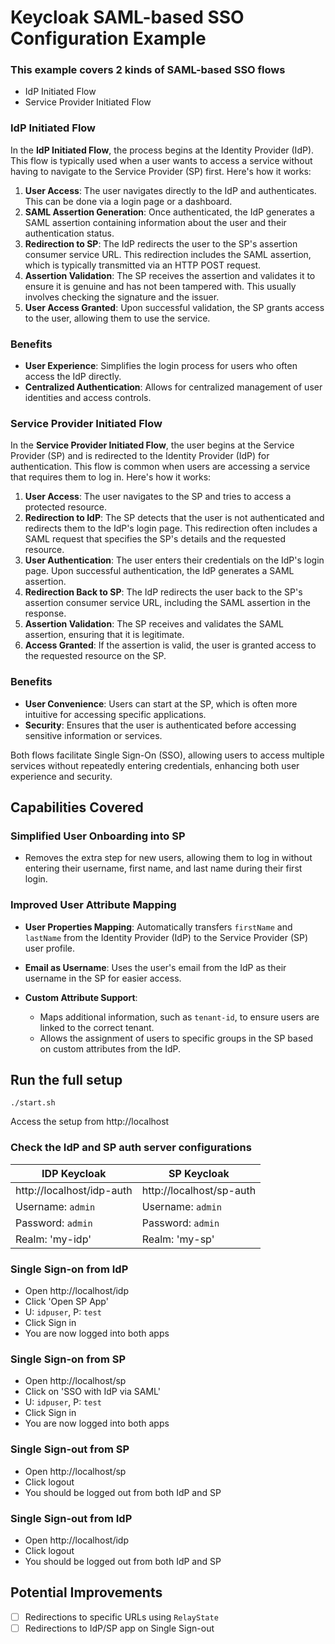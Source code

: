 # Keycloak SAML-based SSO Configuration Example

### This example covers 2 kinds of SAML-based SSO flows

- IdP Initiated Flow
- Service Provider Initiated Flow

### IdP Initiated Flow

In the **IdP Initiated Flow**, the process begins at the Identity Provider (IdP). This flow is typically used when a
user wants to access a service without having to navigate to the Service Provider (SP) first. Here's how it works:

1. **User Access**: The user navigates directly to the IdP and authenticates. This can be done via a login page or a
   dashboard.
2. **SAML Assertion Generation**: Once authenticated, the IdP generates a SAML assertion containing information about
   the user and their authentication status.
3. **Redirection to SP**: The IdP redirects the user to the SP's assertion consumer service URL. This redirection
   includes the SAML assertion, which is typically transmitted via an HTTP POST request.
4. **Assertion Validation**: The SP receives the assertion and validates it to ensure it is genuine and has not been
   tampered with. This usually involves checking the signature and the issuer.
5. **User Access Granted**: Upon successful validation, the SP grants access to the user, allowing them to use the
   service.

### Benefits

- **User Experience**: Simplifies the login process for users who often access the IdP directly.
- **Centralized Authentication**: Allows for centralized management of user identities and access controls.

### Service Provider Initiated Flow

In the **Service Provider Initiated Flow**, the user begins at the Service Provider (SP) and is redirected to the
Identity Provider (IdP) for authentication. This flow is common when users are accessing a service that requires them to
log in. Here's how it works:

1. **User Access**: The user navigates to the SP and tries to access a protected resource.
2. **Redirection to IdP**: The SP detects that the user is not authenticated and redirects them to the IdP's login page.
   This redirection often includes a SAML request that specifies the SP's details and the requested resource.
3. **User Authentication**: The user enters their credentials on the IdP's login page. Upon successful authentication,
   the IdP generates a SAML assertion.
4. **Redirection Back to SP**: The IdP redirects the user back to the SP's assertion consumer service URL, including the
   SAML assertion in the response.
5. **Assertion Validation**: The SP receives and validates the SAML assertion, ensuring that it is legitimate.
6. **Access Granted**: If the assertion is valid, the user is granted access to the requested resource on the SP.

### Benefits

- **User Convenience**: Users can start at the SP, which is often more intuitive for accessing specific applications.
- **Security**: Ensures that the user is authenticated before accessing sensitive information or services.

Both flows facilitate Single Sign-On (SSO), allowing users to access multiple services without repeatedly entering
credentials, enhancing both user experience and security.

## Capabilities Covered

### Simplified User Onboarding into SP

- Removes the extra step for new users, allowing them to log in without entering their
  username, first name, and last name during their first login.

### Improved User Attribute Mapping

- **User Properties Mapping**: Automatically transfers `firstName` and `lastName` from the Identity Provider (IdP) to
  the Service Provider (SP) user profile.

- **Email as Username**: Uses the user's email from the IdP as their username in the SP for easier access.

- **Custom Attribute Support**:
    - Maps additional information, such as `tenant-id`, to ensure users are linked to the correct
      tenant.
    - Allows the assignment of users to specific groups in the SP based on custom attributes from
      the IdP.

## Run the full setup

```shell
./start.sh
```

Access the setup from http://localhost

### Check the IdP and SP auth server configurations

| IDP Keycloak              | SP Keycloak              |
|---------------------------|--------------------------|
| http://localhost/idp-auth | http://localhost/sp-auth |
| Username: `admin`         | Username: `admin`        |
| Password: `admin`         | Password: `admin`        |
| Realm: 'my-idp'           | Realm: 'my-sp'           |

### Single Sign-on from IdP

- Open http://localhost/idp
- Click 'Open SP App'
- U: `idpuser`, P: `test`
- Click Sign in
- You are now logged into both apps

### Single Sign-on from SP

- Open http://localhost/sp
- Click on 'SSO with IdP via SAML'
- U: `idpuser`, P: `test`
- Click Sign in
- You are now logged into both apps

### Single Sign-out from SP

- Open http://localhost/sp
- Click logout
- You should be logged out from both IdP and SP

### Single Sign-out from IdP

- Open http://localhost/idp
- Click logout
- You should be logged out from both IdP and SP

## Potential Improvements

- [ ] Redirections to specific URLs using `RelayState`
- [ ] Redirections to IdP/SP app on Single Sign-out